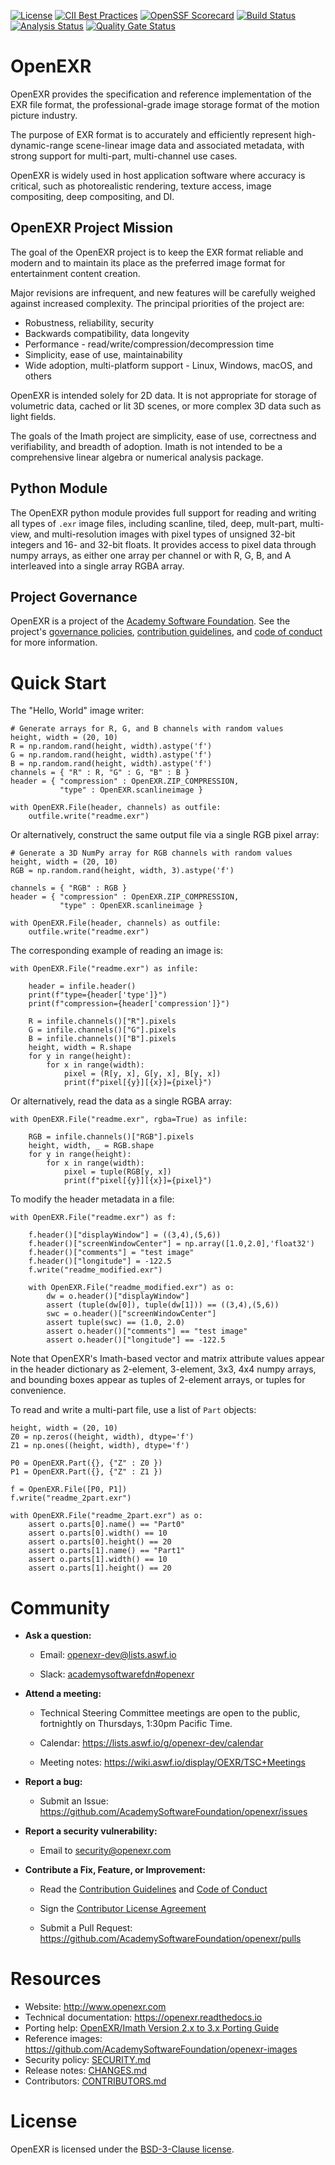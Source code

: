 <!-- SPDX-License-Identifier: BSD-3-Clause -->
<!-- Copyright (c) Contributors to the OpenEXR Project -->

[![License](https://img.shields.io/github/license/AcademySoftwareFoundation/openexr)](https://github.com/AcademySoftwareFoundation/openexr/blob/main/LICENSE.md)
[![CII Best Practices](https://bestpractices.coreinfrastructure.org/projects/2799/badge)](https://bestpractices.coreinfrastructure.org/projects/2799)
[![OpenSSF Scorecard](https://api.securityscorecards.dev/projects/github.com/AcademySoftwareFoundation/openexr/badge)](https://securityscorecards.dev/viewer/?uri=github.com/AcademySoftwareFoundation/openexr)
[![Build Status](https://github.com/AcademySoftwareFoundation/openexr/workflows/CI/badge.svg)](https://github.com/AcademySoftwareFoundation/openexr/actions?query=workflow%3ACI)
[![Analysis Status](https://github.com/AcademySoftwareFoundation/openexr/workflows/Analysis/badge.svg)](https://github.com/AcademySoftwareFoundation/openexr/actions?query=workflow%3AAnalysis)
[![Quality Gate Status](https://sonarcloud.io/api/project_badges/measure?project=AcademySoftwareFoundation_openexr&metric=alert_status)](https://sonarcloud.io/dashboard?id=AcademySoftwareFoundation_openexr)

# OpenEXR

OpenEXR provides the specification and reference implementation of the
EXR file format, the professional-grade image storage format of the
motion picture industry.

The purpose of EXR format is to accurately and efficiently represent
high-dynamic-range scene-linear image data and associated metadata,
with strong support for multi-part, multi-channel use cases.

OpenEXR is widely used in host application software where accuracy is
critical, such as photorealistic rendering, texture access, image
compositing, deep compositing, and DI.

## OpenEXR Project Mission

The goal of the OpenEXR project is to keep the EXR format reliable and
modern and to maintain its place as the preferred image format for
entertainment content creation. 

Major revisions are infrequent, and new features will be carefully
weighed against increased complexity.  The principal priorities of the
project are:

* Robustness, reliability, security
* Backwards compatibility, data longevity
* Performance - read/write/compression/decompression time
* Simplicity, ease of use, maintainability
* Wide adoption, multi-platform support - Linux, Windows, macOS, and others

OpenEXR is intended solely for 2D data. It is not appropriate for
storage of volumetric data, cached or lit 3D scenes, or more complex
3D data such as light fields.

The goals of the Imath project are simplicity, ease of use,
correctness and verifiability, and breadth of adoption. Imath is not
intended to be a comprehensive linear algebra or numerical analysis
package.

## Python Module

The OpenEXR python module provides full support for reading and
writing all types of ``.exr`` image files, including scanline, tiled,
deep, mult-part, multi-view, and multi-resolution images with pixel
types of unsigned 32-bit integers and 16- and 32-bit floats. It
provides access to pixel data through numpy arrays, as either one
array per channel or with R, G, B, and A interleaved into a single
array RGBA array.

## Project Governance

OpenEXR is a project of the [Academy Software
Foundation](https://www.aswf.io). See the project's [governance
policies](https://github.com/AcademySoftwareFoundation/openexr/blob/main/GOVERNANCE.md), [contribution guidelines](https://github.com/AcademySoftwareFoundation/openexr/blob/main/CONTRIBUTING.md), and [code of conduct](https://github.com/AcademySoftwareFoundation/openexr/blob/main/CODE_OF_CONDUCT.md)
for more information.

# Quick Start

The "Hello, World" image writer:

    # Generate arrays for R, G, and B channels with random values
    height, width = (20, 10)
    R = np.random.rand(height, width).astype('f')
    G = np.random.rand(height, width).astype('f')
    B = np.random.rand(height, width).astype('f')
    channels = { "R" : R, "G" : G, "B" : B }
    header = { "compression" : OpenEXR.ZIP_COMPRESSION,
               "type" : OpenEXR.scanlineimage }

    with OpenEXR.File(header, channels) as outfile:
        outfile.write("readme.exr")

Or alternatively, construct the same output file via a single RGB pixel array:

    # Generate a 3D NumPy array for RGB channels with random values
    height, width = (20, 10)
    RGB = np.random.rand(height, width, 3).astype('f')

    channels = { "RGB" : RGB }
    header = { "compression" : OpenEXR.ZIP_COMPRESSION,
               "type" : OpenEXR.scanlineimage }

    with OpenEXR.File(header, channels) as outfile:
        outfile.write("readme.exr")

The corresponding example of reading an image is:

    with OpenEXR.File("readme.exr") as infile:

        header = infile.header()
        print(f"type={header['type']}")
        print(f"compression={header['compression']}")

        R = infile.channels()["R"].pixels
        G = infile.channels()["G"].pixels
        B = infile.channels()["B"].pixels
        height, width = R.shape
        for y in range(height):
            for x in range(width):
                pixel = (R[y, x], G[y, x], B[y, x])
                print(f"pixel[{y}][{x}]={pixel}")

Or alternatively, read the data as a single RGBA array:

    with OpenEXR.File("readme.exr", rgba=True) as infile:

        RGB = infile.channels()["RGB"].pixels
        height, width, _ = RGB.shape
        for y in range(height):
            for x in range(width):
                pixel = tuple(RGB[y, x])
                print(f"pixel[{y}][{x}]={pixel}")

To modify the header metadata in a file:

    with OpenEXR.File("readme.exr") as f:
        
        f.header()["displayWindow"] = ((3,4),(5,6))
        f.header()["screenWindowCenter"] = np.array([1.0,2.0],'float32')
        f.header()["comments"] = "test image"
        f.header()["longitude"] = -122.5
        f.write("readme_modified.exr")

        with OpenEXR.File("readme_modified.exr") as o:
            dw = o.header()["displayWindow"]
            assert (tuple(dw[0]), tuple(dw[1])) == ((3,4),(5,6))
            swc = o.header()["screenWindowCenter"]
            assert tuple(swc) == (1.0, 2.0)
            assert o.header()["comments"] == "test image"
            assert o.header()["longitude"] == -122.5

Note that OpenEXR's Imath-based vector and matrix attribute values
appear in the header dictionary as 2-element, 3-element, 3x3, 4x4
numpy arrays, and bounding boxes appear as tuples of 2-element arrays,
or tuples for convenience.

To read and write a multi-part file, use a list of ``Part`` objects:

    height, width = (20, 10)
    Z0 = np.zeros((height, width), dtype='f')
    Z1 = np.ones((height, width), dtype='f')

    P0 = OpenEXR.Part({}, {"Z" : Z0 })
    P1 = OpenEXR.Part({}, {"Z" : Z1 })

    f = OpenEXR.File([P0, P1])
    f.write("readme_2part.exr")

    with OpenEXR.File("readme_2part.exr") as o:
        assert o.parts[0].name() == "Part0"
        assert o.parts[0].width() == 10
        assert o.parts[0].height() == 20
        assert o.parts[1].name() == "Part1"
        assert o.parts[1].width() == 10
        assert o.parts[1].height() == 20

# Community

* **Ask a question:**

  - Email: openexr-dev@lists.aswf.io

  - Slack: [academysoftwarefdn#openexr](https://academysoftwarefdn.slack.com/archives/CMLRW4N73)

* **Attend a meeting:**

  - Technical Steering Committee meetings are open to the
    public, fortnightly on Thursdays, 1:30pm Pacific Time.

  - Calendar: https://lists.aswf.io/g/openexr-dev/calendar

  - Meeting notes: https://wiki.aswf.io/display/OEXR/TSC+Meetings

* **Report a bug:**

  - Submit an Issue: https://github.com/AcademySoftwareFoundation/openexr/issues

* **Report a security vulnerability:**

  - Email to security@openexr.com

* **Contribute a Fix, Feature, or Improvement:**

  - Read the [Contribution Guidelines](https://github.com/AcademySoftwareFoundation/openexr/blob/main/CONTRIBUTING.md) and [Code of Conduct](https://github.com/AcademySoftwareFoundation/openexr/blob/main/CODE_OF_CONDUCT.md)

  - Sign the [Contributor License
    Agreement](https://contributor.easycla.lfx.linuxfoundation.org/#/cla/project/2e8710cb-e379-4116-a9ba-964f83618cc5/user/564e571e-12d7-4857-abd4-898939accdd7)

  - Submit a Pull Request: https://github.com/AcademySoftwareFoundation/openexr/pulls

# Resources

- Website: http://www.openexr.com
- Technical documentation: https://openexr.readthedocs.io
- Porting help: [OpenEXR/Imath Version 2.x to 3.x Porting Guide](https://openexr.readthedocs.io/en/latest/PortingGuide.html)
- Reference images: https://github.com/AcademySoftwareFoundation/openexr-images
- Security policy: [SECURITY.md](https://github.com/AcademySoftwareFoundation/openexr/blob/main/SECURITY.md)
- Release notes: [CHANGES.md](https://github.com/AcademySoftwareFoundation/openexr/blob/main/CHANGES.md)
- Contributors: [CONTRIBUTORS.md](https://github.com/AcademySoftwareFoundation/openexr/blob/main/CONTRIBUTORS.md)  

# License

OpenEXR is licensed under the [BSD-3-Clause license](https://github.com/AcademySoftwareFoundation/openexr/blob/main/LICENSE.md).


